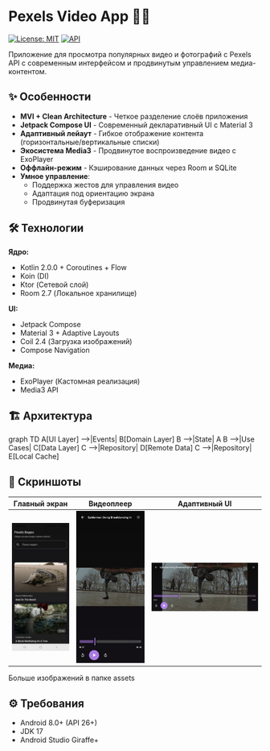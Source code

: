 # Pexels Video App 🎥📸

[![License: MIT](https://img.shields.io/badge/License-MIT-yellow.svg)](https://opensource.org/licenses/MIT)
[![API](https://img.shields.io/badge/API-26%2B-brightgreen.svg)](https://android-arsenal.com/api?level=26)

Приложение для просмотра популярных видео и фотографий с Pexels API с современным интерфейсом и продвинутым управлением медиа-контентом.

## ✨ Особенности

- **MVI + Clean Architecture** - Четкое разделение слоёв приложения
- **Jetpack Compose UI** - Современный декларативный UI с Material 3
- **Адаптивный лейаут** - Гибкое отображение контента (горизонтальные/вертикальные списки)
- **Экосистема Media3** - Продвинутое воспроизведение видео с ExoPlayer
- **Оффлайн-режим** - Кэширование данных через Room и SQLite
- **Умное управление**:
  - Поддержка жестов для управления видео
  - Адаптация под ориентацию экрана
  - Продвинутая буферизация

## 🛠 Технологии

**Ядро:**
- Kotlin 2.0.0 + Coroutines + Flow
- Koin (DI)
- Ktor (Сетевой слой)
- Room 2.7 (Локальное хранилище)

**UI:**
- Jetpack Compose
- Material 3 + Adaptive Layouts
- Coil 2.4 (Загрузка изображений)
- Compose Navigation

**Медиа:**
- ExoPlayer (Кастомная реализация)
- Media3 API

## 🏗 Архитектура

graph TD
    A[UI Layer] -->|Events| B[Domain Layer]
    B -->|State| A
    B -->|Use Cases| C[Data Layer]
    C -->|Repository| D[Remote Data]
    C -->|Repository| E[Local Cache]

## 📱 Скриншоты

| Главный экран | Видеоплеер | Адаптивный UI |
|----------------|-------------|----------------|
| ![Список](assets/main_vertical.jpg) | ![Плеер](assets/player_vertical.jpg) | ![Адаптив](assets/player_horizontal.jpg) |

Больше изображений в папке assets

## ⚙️ Требования

- Android 8.0+ (API 26+)
- JDK 17
- Android Studio Giraffe+
 
